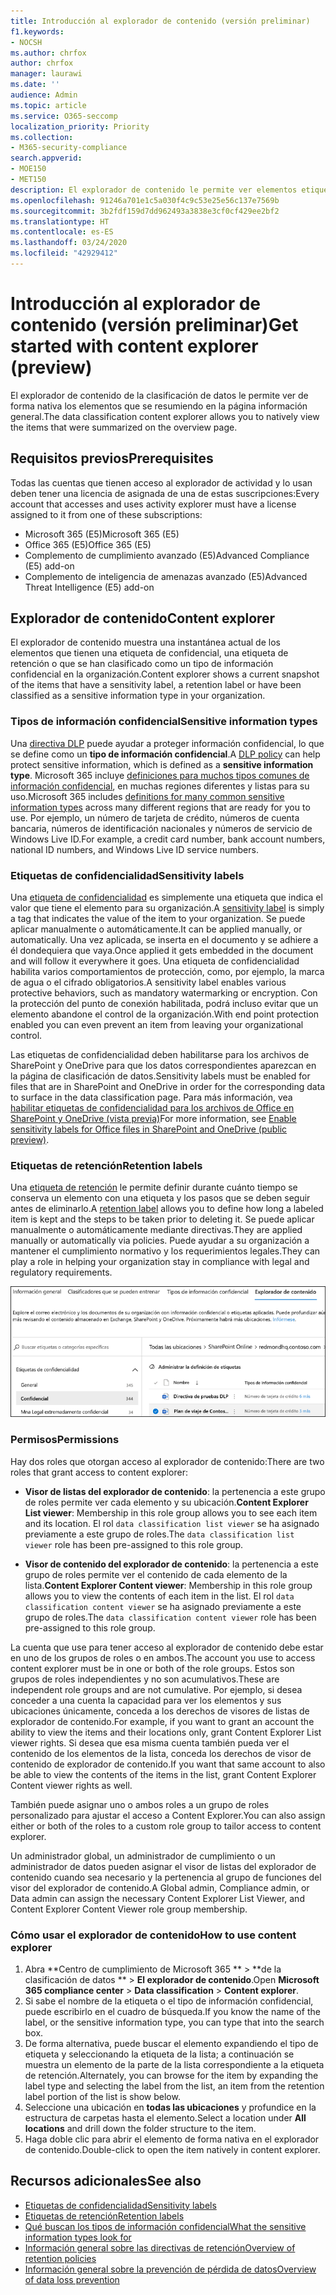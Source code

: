 ```yaml
---
title: Introducción al explorador de contenido (versión preliminar)
f1.keywords:
- NOCSH
ms.author: chrfox
author: chrfox
manager: laurawi
ms.date: ''
audience: Admin
ms.topic: article
ms.service: O365-seccomp
localization_priority: Priority
ms.collection:
- M365-security-compliance
search.appverid:
- MOE150
- MET150
description: El explorador de contenido le permite ver elementos etiquetados de forma nativa.
ms.openlocfilehash: 91246a701e1c5a030f4c9c53e25e56c137e7569b
ms.sourcegitcommit: 3b2fdf159d7dd962493a3838e3cf0cf429ee2bf2
ms.translationtype: HT
ms.contentlocale: es-ES
ms.lasthandoff: 03/24/2020
ms.locfileid: "42929412"
---
```

# <a name="get-started-with-content-explorer-preview"></a><span data-ttu-id="e5084-103">Introducción al explorador de contenido (versión preliminar)</span><span class="sxs-lookup"><span data-stu-id="e5084-103">Get started with content explorer (preview)</span></span>

<span data-ttu-id="e5084-104">El explorador de contenido de la clasificación de datos le permite ver de forma nativa los elementos que se resumiendo en la página información general.</span><span class="sxs-lookup"><span data-stu-id="e5084-104">The data classification content explorer allows you to natively view the items that were summarized on the overview page.</span></span>

## <a name="prerequisites"></a><span data-ttu-id="e5084-105">Requisitos previos</span><span class="sxs-lookup"><span data-stu-id="e5084-105">Prerequisites</span></span>

<span data-ttu-id="e5084-106">Todas las cuentas que tienen acceso al explorador de actividad y lo usan deben tener una licencia de asignada de una de estas suscripciones:</span><span class="sxs-lookup"><span data-stu-id="e5084-106">Every account that accesses and uses activity explorer must have a license assigned to it from one of these subscriptions:</span></span>

- <span data-ttu-id="e5084-107">Microsoft 365 (E5)</span><span class="sxs-lookup"><span data-stu-id="e5084-107">Microsoft 365 (E5)</span></span>
- <span data-ttu-id="e5084-108">Office 365 (E5)</span><span class="sxs-lookup"><span data-stu-id="e5084-108">Office 365 (E5)</span></span>
- <span data-ttu-id="e5084-109">Complemento de cumplimiento avanzado (E5)</span><span class="sxs-lookup"><span data-stu-id="e5084-109">Advanced Compliance (E5) add-on</span></span>
- <span data-ttu-id="e5084-110">Complemento de inteligencia de amenazas avanzado (E5)</span><span class="sxs-lookup"><span data-stu-id="e5084-110">Advanced Threat Intelligence (E5) add-on</span></span>

## <a name="content-explorer"></a><span data-ttu-id="e5084-111">Explorador de contenido</span><span class="sxs-lookup"><span data-stu-id="e5084-111">Content explorer</span></span>

<span data-ttu-id="e5084-112">El explorador de contenido muestra una instantánea actual de los elementos que tienen una etiqueta de confidencial, una etiqueta de retención o que se han clasificado como un tipo de información confidencial en la organización.</span><span class="sxs-lookup"><span data-stu-id="e5084-112">Content explorer shows a current snapshot of the items that have a sensitivity label, a retention label or have been classified as a sensitive information type in your organization.</span></span>

### <a name="sensitive-information-types"></a><span data-ttu-id="e5084-113">Tipos de información confidencial</span><span class="sxs-lookup"><span data-stu-id="e5084-113">Sensitive information types</span></span>

<span data-ttu-id="e5084-114">Una [directiva DLP](data-loss-prevention-policies.md) puede ayudar a proteger información confidencial, lo que se define como un **tipo de información confidencial**.</span><span class="sxs-lookup"><span data-stu-id="e5084-114">A [DLP policy](data-loss-prevention-policies.md) can help protect sensitive information, which is defined as a **sensitive information type**.</span></span> <span data-ttu-id="e5084-115">Microsoft 365 incluye [definiciones para muchos tipos comunes de información confidencial](what-the-sensitive-information-types-look-for.md), en muchas regiones diferentes y listas para su uso.</span><span class="sxs-lookup"><span data-stu-id="e5084-115">Microsoft 365 includes [definitions for many common sensitive information types](what-the-sensitive-information-types-look-for.md) across many different regions that are ready for you to use.</span></span> <span data-ttu-id="e5084-116">Por ejemplo, un número de tarjeta de crédito, números de cuenta bancaria, números de identificación nacionales y números de servicio de Windows Live ID.</span><span class="sxs-lookup"><span data-stu-id="e5084-116">For example, a credit card number, bank account numbers, national ID numbers, and Windows Live ID service numbers.</span></span>

### <a name="sensitivity-labels"></a><span data-ttu-id="e5084-117">Etiquetas de confidencialidad</span><span class="sxs-lookup"><span data-stu-id="e5084-117">Sensitivity labels</span></span>

<span data-ttu-id="e5084-118">Una [etiqueta de confidencialidad](sensitivity-labels.md) es simplemente una etiqueta que indica el valor que tiene el elemento para su organización.</span><span class="sxs-lookup"><span data-stu-id="e5084-118">A [sensitivity label](sensitivity-labels.md) is simply a tag that indicates the value of the item to your organization.</span></span> <span data-ttu-id="e5084-119">Se puede aplicar manualmente o automáticamente.</span><span class="sxs-lookup"><span data-stu-id="e5084-119">It can be applied manually, or automatically.</span></span> <span data-ttu-id="e5084-120">Una vez aplicada, se inserta en el documento y se adhiere a él dondequiera que vaya.</span><span class="sxs-lookup"><span data-stu-id="e5084-120">Once applied it gets embedded in the document and will follow it everywhere it goes.</span></span> <span data-ttu-id="e5084-121">Una etiqueta de confidencialidad habilita varios comportamientos de protección, como, por ejemplo, la marca de agua o el cifrado obligatorios.</span><span class="sxs-lookup"><span data-stu-id="e5084-121">A sensitivity label enables various protective behaviors, such as mandatory watermarking or encryption.</span></span> <span data-ttu-id="e5084-122">Con la protección del punto de conexión habilitada, podrá incluso evitar que un elemento abandone el control de la organización.</span><span class="sxs-lookup"><span data-stu-id="e5084-122">With end point protection enabled you can even prevent an item from leaving your organizational control.</span></span>

<span data-ttu-id="e5084-123">Las etiquetas de confidencialidad deben habilitarse para los archivos de SharePoint y OneDrive para que los datos correspondientes aparezcan en la página de clasificación de datos.</span><span class="sxs-lookup"><span data-stu-id="e5084-123">Sensitivity labels must be enabled for files that are in SharePoint and OneDrive in order for the corresponding data to surface in the data classification page.</span></span> <span data-ttu-id="e5084-124">Para más información, vea[ habilitar etiquetas de confidencialidad para los archivos de Office en SharePoint y OneDrive (vista previa)](sensitivity-labels-sharepoint-onedrive-files.md)</span><span class="sxs-lookup"><span data-stu-id="e5084-124">For more information, see [Enable sensitivity labels for Office files in SharePoint and OneDrive (public preview)](sensitivity-labels-sharepoint-onedrive-files.md).</span></span>

### <a name="retention-labels"></a><span data-ttu-id="e5084-125">Etiquetas de retención</span><span class="sxs-lookup"><span data-stu-id="e5084-125">Retention labels</span></span>

<span data-ttu-id="e5084-126">Una [etiqueta de retención](labels.md) le permite definir durante cuánto tiempo se conserva un elemento con una etiqueta y los pasos que se deben seguir antes de eliminarlo.</span><span class="sxs-lookup"><span data-stu-id="e5084-126">A [retention label](labels.md) allows you to define how long a labeled item is kept and the steps to be taken prior to deleting it.</span></span> <span data-ttu-id="e5084-127">Se puede aplicar manualmente o automáticamente mediante directivas.</span><span class="sxs-lookup"><span data-stu-id="e5084-127">They are applied manually or automatically via policies.</span></span> <span data-ttu-id="e5084-128">Puede ayudar a su organización a mantener el cumplimiento normativo y los requerimientos legales.</span><span class="sxs-lookup"><span data-stu-id="e5084-128">They can play a role in helping your organization stay in compliance with legal and regulatory requirements.</span></span>

![Captura de pantalla contraída de Content Explorer](../media/data-classification-content-explorer-1.png)

### <a name="permissions"></a><span data-ttu-id="e5084-130">Permisos</span><span class="sxs-lookup"><span data-stu-id="e5084-130">Permissions</span></span>

<span data-ttu-id="e5084-131">Hay dos roles que otorgan acceso al explorador de contenido:</span><span class="sxs-lookup"><span data-stu-id="e5084-131">There are two roles that grant access to content explorer:</span></span>

- <span data-ttu-id="e5084-132">**Visor de listas del explorador de contenido**: la pertenencia a este grupo de roles permite ver cada elemento y su ubicación.</span><span class="sxs-lookup"><span data-stu-id="e5084-132">**Content Explorer List viewer**: Membership in this role group allows you to see each item and its location.</span></span> <span data-ttu-id="e5084-133">El rol `data classification list viewer` se ha asignado previamente a este grupo de roles.</span><span class="sxs-lookup"><span data-stu-id="e5084-133">The `data classification list viewer` role has been pre-assigned to this role group.</span></span>

- <span data-ttu-id="e5084-134">**Visor de contenido del explorador de contenido**: la pertenencia a este grupo de roles permite ver el contenido de cada elemento de la lista.</span><span class="sxs-lookup"><span data-stu-id="e5084-134">**Content Explorer Content viewer**: Membership in this role group allows you to view the contents of each item in the list.</span></span> <span data-ttu-id="e5084-135">El rol `data classification content viewer` se ha asignado previamente a este grupo de roles.</span><span class="sxs-lookup"><span data-stu-id="e5084-135">The `data classification content viewer` role has been pre-assigned to this role group.</span></span>

<span data-ttu-id="e5084-136">La cuenta que use para tener acceso al explorador de contenido debe estar en uno de los grupos de roles o en ambos.</span><span class="sxs-lookup"><span data-stu-id="e5084-136">The account you use to access content explorer must be in one or both of the role groups.</span></span> <span data-ttu-id="e5084-137">Estos son grupos de roles independientes y no son acumulativos.</span><span class="sxs-lookup"><span data-stu-id="e5084-137">These are independent role groups and are not cumulative.</span></span> <span data-ttu-id="e5084-138">Por ejemplo, si desea conceder a una cuenta la capacidad para ver los elementos y sus ubicaciones únicamente, conceda a los derechos de visores de listas de explorador de contenido.</span><span class="sxs-lookup"><span data-stu-id="e5084-138">For example, if you want to grant an account the ability to view the items and their locations only, grant Content Explorer List viewer rights.</span></span> <span data-ttu-id="e5084-139">Si desea que esa misma cuenta también pueda ver el contenido de los elementos de la lista, conceda los derechos de visor de contenido de explorador de contenido.</span><span class="sxs-lookup"><span data-stu-id="e5084-139">If you want that same account to also be able to view the contents of the items in the list, grant Content Explorer Content viewer rights as well.</span></span>

<span data-ttu-id="e5084-140">También puede asignar uno o ambos roles a un grupo de roles personalizado para ajustar el acceso a Content Explorer.</span><span class="sxs-lookup"><span data-stu-id="e5084-140">You can also assign either or both of the roles to a custom role group to tailor access to content explorer.</span></span>

<span data-ttu-id="e5084-141">Un administrador global, un administrador de cumplimiento o un administrador de datos pueden asignar el visor de listas del explorador de contenido cuando sea necesario y la pertenencia al grupo de funciones del visor del explorador de contenido.</span><span class="sxs-lookup"><span data-stu-id="e5084-141">A Global admin, Compliance admin, or Data admin can assign the necessary Content Explorer List Viewer, and Content Explorer Content Viewer role group membership.</span></span>

### <a name="how-to-use-content-explorer"></a><span data-ttu-id="e5084-142">Cómo usar el explorador de contenido</span><span class="sxs-lookup"><span data-stu-id="e5084-142">How to use content explorer</span></span>

1. <span data-ttu-id="e5084-143">Abra \*\*Centro de cumplimiento de Microsoft 365 \*\*  > \*\*de la clasificación de datos \*\* > **El explorador de contenido**.</span><span class="sxs-lookup"><span data-stu-id="e5084-143">Open **Microsoft 365 compliance center**  > **Data classification** > **Content explorer**.</span></span>
2. <span data-ttu-id="e5084-144">Si sabe el nombre de la etiqueta o el tipo de información confidencial, puede escribirlo en el cuadro de búsqueda.</span><span class="sxs-lookup"><span data-stu-id="e5084-144">If you know the name of the label, or the sensitive information type, you can type that into the search box.</span></span>
3. <span data-ttu-id="e5084-145">De forma alternativa, puede buscar el elemento expandiendo el tipo de etiqueta y seleccionando la etiqueta de la lista; a continuación se muestra un elemento de la parte de la lista correspondiente a la etiqueta de retención.</span><span class="sxs-lookup"><span data-stu-id="e5084-145">Alternately, you can browse for the item by expanding the label type and selecting the label from the list, an item from the retention label portion of the list is show below.</span></span>
4. <span data-ttu-id="e5084-146">Seleccione una ubicación en **todas las ubicaciones** y profundice en la estructura de carpetas hasta el elemento.</span><span class="sxs-lookup"><span data-stu-id="e5084-146">Select a location under **All locations** and drill down the folder structure to the item.</span></span>
5. <span data-ttu-id="e5084-147">Haga doble clic para abrir el elemento de forma nativa en el explorador de contenido.</span><span class="sxs-lookup"><span data-stu-id="e5084-147">Double-click to open the item natively in content explorer.</span></span>

## <a name="see-also"></a><span data-ttu-id="e5084-148">Recursos adicionales</span><span class="sxs-lookup"><span data-stu-id="e5084-148">See also</span></span>

- [<span data-ttu-id="e5084-149">Etiquetas de confidencialidad</span><span class="sxs-lookup"><span data-stu-id="e5084-149">Sensitivity labels</span></span>](sensitivity-labels.md)
- [<span data-ttu-id="e5084-150">Etiquetas de retención</span><span class="sxs-lookup"><span data-stu-id="e5084-150">Retention labels</span></span>](labels.md)
- [<span data-ttu-id="e5084-151">Qué buscan los tipos de información confidencial</span><span class="sxs-lookup"><span data-stu-id="e5084-151">What the sensitive information types look for</span></span>](what-the-sensitive-information-types-look-for.md)
- [<span data-ttu-id="e5084-152">Información general sobre las directivas de retención</span><span class="sxs-lookup"><span data-stu-id="e5084-152">Overview of retention policies</span></span>](retention-policies.md)
- [<span data-ttu-id="e5084-153">Información general sobre la prevención de pérdida de datos</span><span class="sxs-lookup"><span data-stu-id="e5084-153">Overview of data loss prevention</span></span>](data-loss-prevention-policies.md)
